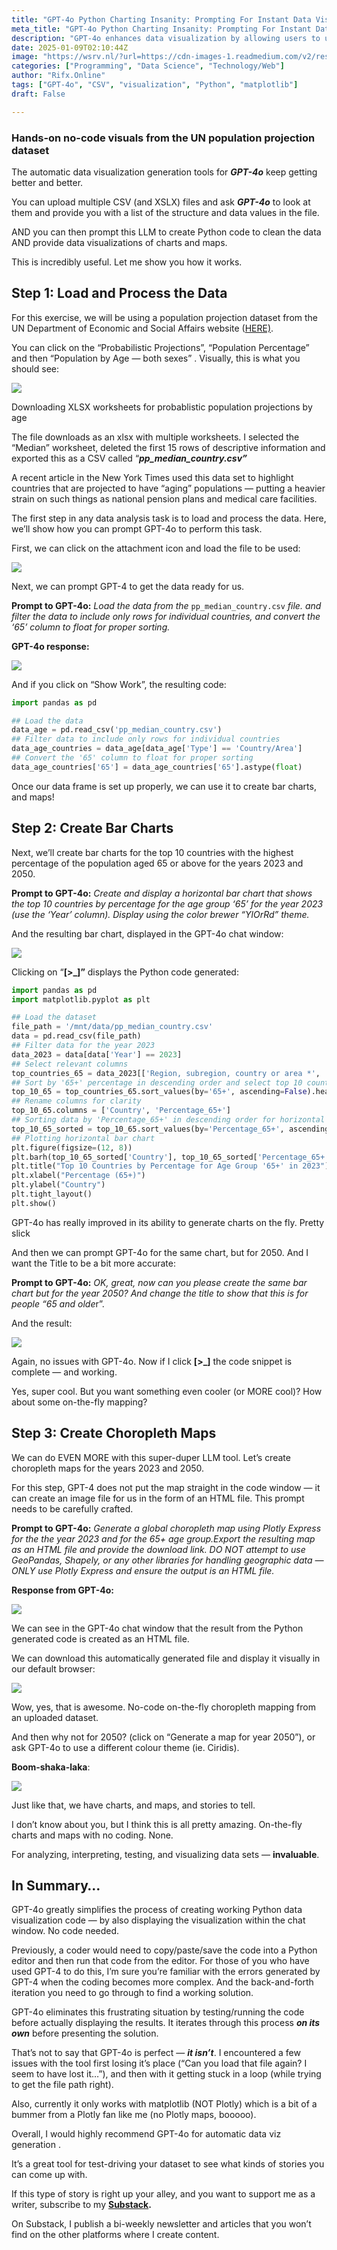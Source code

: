 ```yaml
---
title: "GPT-4o Python Charting Insanity: Prompting For Instant Data Visuals"
meta_title: "GPT-4o Python Charting Insanity: Prompting For Instant Data Visuals"
description: "GPT-4o enhances data visualization by allowing users to upload CSV files and generate Python code for data cleaning and visualization. It simplifies the process of creating bar charts and choropleth maps, providing instant visual outputs without coding. Users can analyze datasets, such as UN population projections, and produce relevant charts for different years. While GPT-4o has improved capabilities, it still faces some limitations, such as reliance on matplotlib and occasional errors. Overall, it serves as a valuable tool for generating data visuals efficiently."
date: 2025-01-09T02:10:44Z
image: "https://wsrv.nl/?url=https://cdn-images-1.readmedium.com/v2/resize:fit:800/1*eeLfjLkhvFwBezRcURhNZw.png"
categories: ["Programming", "Data Science", "Technology/Web"]
author: "Rifx.Online"
tags: ["GPT-4o", "CSV", "visualization", "Python", "matplotlib"]
draft: False

---
```






### Hands\-on no\-code visuals from the UN population projection dataset



The automatic data visualization generation tools for ***GPT\-4o*** keep getting better and better.

You can upload multiple CSV (and XSLX) files and ask ***GPT\-4o*** to look at them and provide you with a list of the structure and data values in the file.

AND you can then prompt this LLM to create Python code to clean the data AND provide data visualizations of charts and maps.

This is incredibly useful. Let me show you how it works.


## Step 1: Load and Process the Data

For this exercise, we will be using a population projection dataset from the UN Department of Economic and Social Affairs website ([HERE)](https://population.un.org/wpp/downloads).

You can click on the “Probabilistic Projections”, “Population Percentage” and then “Population by Age — both sexes” . Visually, this is what you should see:

![](https://wsrv.nl/?url=https://cdn-images-1.readmedium.com/v2/resize:fit:800/0*7OwUfoh3tPztVkZp.png)

Downloading XLSX worksheets for probablistic population projections by age

The file downloads as an xlsx with multiple worksheets. I selected the “Median” worksheet, deleted the first 15 rows of descriptive information and exported this as a CSV called “***pp\_median\_country.csv”***

A recent article in the New York Times used this data set to highlight countries that are projected to have “aging” populations — putting a heavier strain on such things as national pension plans and medical care facilities.

The first step in any data analysis task is to load and process the data. Here, we’ll show how you can prompt GPT\-4o to perform this task.

First, we can click on the attachment icon and load the file to be used:

![](https://wsrv.nl/?url=https://cdn-images-1.readmedium.com/v2/resize:fit:800/0*JoxT06VOf0vVtjvo.png)

Next, we can prompt GPT\-4 to get the data ready for us.

**Prompt to GPT\-4o:** *Load the data from the* `pp_median_country.csv` *file. and filter the data to include only rows for individual countries, and convert the ‘65’ column to float for proper sorting.*

**GPT\-4o response:**

![](https://wsrv.nl/?url=https://cdn-images-1.readmedium.com/v2/resize:fit:800/0*40rE3GRJe84YjGuk.png)

And if you click on “Show Work”, the resulting code:


```python
import pandas as pd

## Load the data
data_age = pd.read_csv('pp_median_country.csv')
## Filter data to include only rows for individual countries
data_age_countries = data_age[data_age['Type'] == 'Country/Area']
## Convert the '65' column to float for proper sorting
data_age_countries['65'] = data_age_countries['65'].astype(float)
```
Once our data frame is set up properly, we can use it to create bar charts, and maps!


## Step 2: Create Bar Charts

Next, we’ll create bar charts for the top 10 countries with the highest percentage of the population aged 65 or above for the years 2023 and 2050\.

**Prompt to GPT\-4o:** *Create and display a horizontal bar chart that shows the top 10 countries by percentage for the age group ‘65’ for the year 2023 (use the ‘Year’ column). Display using the color brewer “YlOrRd” theme.*

And the resulting bar chart, displayed in the GPT\-4o chat window:

![](https://wsrv.nl/?url=https://cdn-images-1.readmedium.com/v2/resize:fit:800/0*X8JABH2L92ShBxFY.png)

Clicking on “**\[\>\_]”** displays the Python code generated:


```python
import pandas as pd
import matplotlib.pyplot as plt

## Load the dataset
file_path = '/mnt/data/pp_median_country.csv'
data = pd.read_csv(file_path)
## Filter data for the year 2023
data_2023 = data[data['Year'] == 2023]
## Select relevant columns
top_countries_65 = data_2023[['Region, subregion, country or area *', '65+']].copy()
## Sort by '65+' percentage in descending order and select top 10 countries
top_10_65 = top_countries_65.sort_values(by='65+', ascending=False).head(10)
## Rename columns for clarity
top_10_65.columns = ['Country', 'Percentage_65+']
## Sorting data by 'Percentage_65+' in descending order for horizontal bar chart
top_10_65_sorted = top_10_65.sort_values(by='Percentage_65+', ascending=True)
## Plotting horizontal bar chart
plt.figure(figsize=(12, 8))
plt.barh(top_10_65_sorted['Country'], top_10_65_sorted['Percentage_65+'], color="#F46D43")  # Hex color from 'YlOrRd'
plt.title("Top 10 Countries by Percentage for Age Group '65+' in 2023")
plt.xlabel("Percentage (65+)")
plt.ylabel("Country")
plt.tight_layout()
plt.show()
```
GPT\-4o has really improved in its ability to generate charts on the fly. Pretty slick

And then we can prompt GPT\-4o for the same chart, but for 2050\. And I want the Title to be a bit more accurate:

**Prompt to GPT\-4o:** *OK, great, now can you please create the same bar chart but for the year 2050? And change the title to show that this is for people “65 and olde*r”.

And the result:

![](https://wsrv.nl/?url=https://cdn-images-1.readmedium.com/v2/resize:fit:800/0*ej0hCc3XZLMzXEWZ.png)

Again, no issues with GPT\-4o. Now if I click **\[\>\_]** the code snippet is complete — and working.

Yes, super cool. But you want something even cooler (or MORE cool)? How about some on\-the\-fly mapping?


## Step 3: Create Choropleth Maps

We can do EVEN MORE with this super\-duper LLM tool. Let’s create choropleth maps for the years 2023 and 2050\.

For this step, GPT\-4 does not put the map straight in the code window — it can create an image file for us in the form of an HTML file. This prompt needs to be carefully crafted.

**Prompt to GPT\-4o:** *Generate a global choropleth map using Plotly Express for the the year 2023 and for the 65\+ age group.Export the resulting map as an HTML file and provide the download link. DO NOT attempt to use GeoPandas, Shapely, or any other libraries for handling geographic data — ONLY use Plotly Express and ensure the output is an HTML file.*

**Response from GPT\-4o:**

![](https://wsrv.nl/?url=https://cdn-images-1.readmedium.com/v2/resize:fit:800/0*EAtCgLslkgkZwamQ.png)

We can see in the GPT\-4o chat window that the result from the Python generated code is created as an HTML file.

We can download this automatically generated file and display it visually in our default browser:

![](https://wsrv.nl/?url=https://cdn-images-1.readmedium.com/v2/resize:fit:800/0*7suWtlnt97UQwcqT.png)

Wow, yes, that is awesome. No\-code on\-the\-fly choropleth mapping from an uploaded dataset.

And then why not for 2050? (click on “Generate a map for year 2050”), or ask GPT\-4o to use a different colour theme (ie. Ciridis).

**Boom\-shaka\-laka**:

![](https://wsrv.nl/?url=https://cdn-images-1.readmedium.com/v2/resize:fit:800/0*NENejjABimw6scc0.png)

Just like that, we have charts, and maps, and stories to tell.

I don’t know about you, but I think this is all pretty amazing. On\-the\-fly charts and maps with no coding. None.

For analyzing, interpreting, testing, and visualizing data sets — **invaluable**.


## In Summary…

GPT\-4o greatly simplifies the process of creating working Python data visualization code — by also displaying the visualization within the chat window. No code needed.

Previously, a coder would need to copy/paste/save the code into a Python editor and then run that code from the editor. For those of you who have used GPT\-4 to do this, I’m sure you’re familiar with the errors generated by GPT\-4 when the coding becomes more complex. And the back\-and\-forth iteration you need to go through to find a working solution.

GPT\-4o eliminates this frustrating situation by testing/running the code before actually displaying the results. It iterates through this process ***on its own*** before presenting the solution.

That’s not to say that GPT\-4o is perfect — ***it isn’t***. I encountered a few issues with the tool first losing it’s place (“Can you load that file again? I seem to have lost it…”), and then with it getting stuck in a loop (while trying to get the file path right).

Also, currently it only works with matplotlib (NOT Plotly) which is a bit of a bummer from a Plotly fan like me (no Plotly maps, booooo).

Overall, I would highly recommend GPT\-4o for automatic data viz generation .

It’s a great tool for test\-driving your dataset to see what kinds of stories you can come up with.

If this type of story is right up your alley, and you want to support me as a writer, subscribe to my [**Substack**](https://johnloewen.substack.com/)**.**

On Substack, I publish a bi\-weekly newsletter and articles that you won’t find on the other platforms where I create content.


